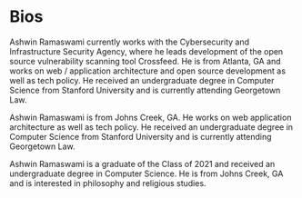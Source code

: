 # Bios

Ashwin Ramaswami currently works with the Cybersecurity and Infrastructure Security Agency, where he leads development of the open source vulnerability scanning tool Crossfeed. He is from Atlanta, GA and works on web / application architecture and open source development as well as tech policy. He received an undergraduate degree in Computer Science from Stanford University and is currently attending Georgetown Law.

Ashwin Ramaswami is from Johns Creek, GA. He works on web application architecture as well as tech policy. He received an undergraduate degree in Computer Science from Stanford University and is currently attending Georgetown Law.

Ashwin Ramaswami is a graduate of the Class of 2021 and received an undergraduate degree in Computer Science. He is from Johns Creek, GA and is interested in philosophy and religious studies.
